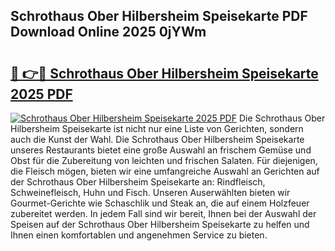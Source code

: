 ## Schrothaus Ober Hilbersheim Speisekarte PDF Download Online 2025 0jYWm

# <h2><a href="http://gcecad.nevu.top/?p=Schrothaus+Ober+Hilbersheim+Speisekarte">🔗 👉🔴 Schrothaus Ober Hilbersheim Speisekarte 2025 PDF</a></h2>

[![Schrothaus Ober Hilbersheim Speisekarte 2025 PDF](https://i.imgur.com/dBaPXMq.png)](http://gcecad.nevu.top/?p=Schrothaus+Ober+Hilbersheim+Speisekarte)
Die Schrothaus Ober Hilbersheim Speisekarte ist nicht nur eine Liste von Gerichten, sondern auch die Kunst der Wahl. Die Schrothaus Ober Hilbersheim Speisekarte unseres Restaurants bietet eine große Auswahl an frischem Gemüse und Obst für die Zubereitung von leichten und frischen Salaten. Für diejenigen, die Fleisch mögen, bieten wir eine umfangreiche Auswahl an Gerichten auf der Schrothaus Ober Hilbersheim Speisekarte an: Rindfleisch, Schweinefleisch, Huhn und Fisch. Unseren Auserwählten bieten wir Gourmet-Gerichte wie Schaschlik und Steak an, die auf einem Holzfeuer zubereitet werden. In jedem Fall sind wir bereit, Ihnen bei der Auswahl der Speisen auf der Schrothaus Ober Hilbersheim Speisekarte zu helfen und Ihnen einen komfortablen und angenehmen Service zu bieten.
